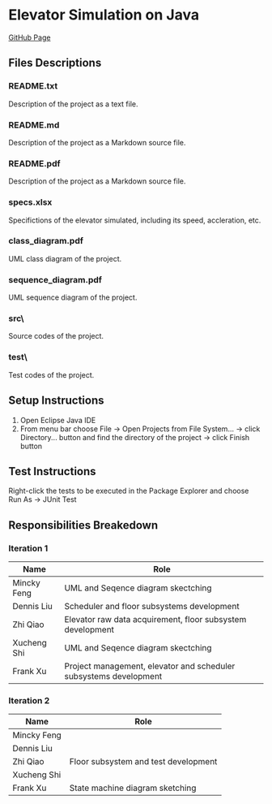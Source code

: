 # Elevator Simulation on Java

[GitHub Page](https://github.com/AkazaRenn/elevator)

## Files Descriptions

### README.txt

Description of the project as a text file.

### README.md

Description of the project as a Markdown source file.

### README.pdf

Description of the project as a Markdown source file.

### specs.xlsx

Specifictions of the elevator simulated, including its speed, accleration, etc.

### class_diagram.pdf

UML class diagram of the project.

### sequence_diagram.pdf

UML sequence diagram of the project.

### src\
Source codes of the project.

### test\
Test codes of the project.

## Setup Instructions

1. Open Eclipse Java IDE
2. From menu bar choose File -> Open Projects from File System... -> click Directory... button and find the directory of the project -> click Finish button

## Test Instructions

Right-click the tests to be executed in the Package Explorer and choose Run As -> JUnit Test

## Responsibilities Breakedown

### Iteration 1

Name|Role 
---|---
Mincky Feng|UML and Seqence diagram skectching
Dennis Liu|Scheduler and floor subsystems development
Zhi Qiao|Elevator raw data acquirement, floor subsystem development
Xucheng Shi|UML and Seqence diagram skectching
Frank Xu|Project management, elevator and scheduler subsystems development

### Iteration 2

Name|Role 
---|---
Mincky Feng|
Dennis Liu|
Zhi Qiao|Floor subsystem and test development
Xucheng Shi|
Frank Xu|State machine diagram sketching